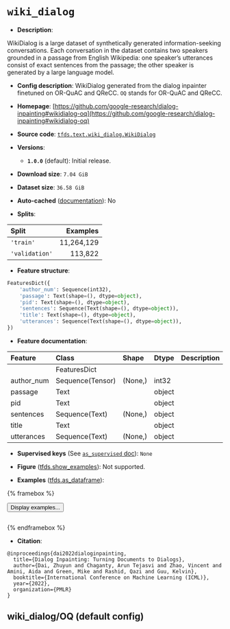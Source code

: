 <div itemscope itemtype="http://schema.org/Dataset">
  <div itemscope itemprop="includedInDataCatalog" itemtype="http://schema.org/DataCatalog">
    <meta itemprop="name" content="TensorFlow Datasets" />
  </div>
  <meta itemprop="name" content="wiki_dialog" />
  <meta itemprop="description" content="WikiDialog is a large dataset of synthetically generated information-seeking&#10;conversations. Each conversation in the dataset contains two speakers grounded&#10;in a passage from English Wikipedia: one speaker’s utterances consist of exact&#10;sentences from the passage; the other speaker is generated by a large language&#10;model.&#10;&#10;To use this dataset:&#10;&#10;```python&#10;import tensorflow_datasets as tfds&#10;&#10;ds = tfds.load(&#x27;wiki_dialog&#x27;, split=&#x27;train&#x27;)&#10;for ex in ds.take(4):&#10;  print(ex)&#10;```&#10;&#10;See [the guide](https://www.tensorflow.org/datasets/overview) for more&#10;informations on [tensorflow_datasets](https://www.tensorflow.org/datasets).&#10;&#10;" />
  <meta itemprop="url" content="https://www.tensorflow.org/datasets/catalog/wiki_dialog" />
  <meta itemprop="sameAs" content="https://github.com/google-research/dialog-inpainting#wikidialog-oq" />
  <meta itemprop="citation" content="@inproceedings{dai2022dialoginpainting,&#10;  title={Dialog Inpainting: Turning Documents to Dialogs},&#10;  author={Dai, Zhuyun and Chaganty, Arun Tejasvi and Zhao, Vincent and Amini, Aida and Green, Mike and Rashid, Qazi and Guu, Kelvin},&#10;  booktitle={International Conference on Machine Learning (ICML)},&#10;  year={2022},&#10;  organization={PMLR}&#10;}" />
</div>

# `wiki_dialog`


*   **Description**:

WikiDialog is a large dataset of synthetically generated information-seeking
conversations. Each conversation in the dataset contains two speakers grounded
in a passage from English Wikipedia: one speaker’s utterances consist of exact
sentences from the passage; the other speaker is generated by a large language
model.

*   **Config description**: WikiDialog generated from the dialog inpainter
    finetuned on OR-QuAC and QReCC. `OQ` stands for OR-QuAC and QReCC.

*   **Homepage**:
    [https://github.com/google-research/dialog-inpainting#wikidialog-oq](https://github.com/google-research/dialog-inpainting#wikidialog-oq)

*   **Source code**:
    [`tfds.text.wiki_dialog.WikiDialog`](https://github.com/tensorflow/datasets/tree/master/tensorflow_datasets/text/wiki_dialog/wiki_dialog.py)

*   **Versions**:

    *   **`1.0.0`** (default): Initial release.

*   **Download size**: `7.04 GiB`

*   **Dataset size**: `36.58 GiB`

*   **Auto-cached**
    ([documentation](https://www.tensorflow.org/datasets/performances#auto-caching)):
    No

*   **Splits**:

Split          | Examples
:------------- | ---------:
`'train'`      | 11,264,129
`'validation'` | 113,822

*   **Feature structure**:

```python
FeaturesDict({
    'author_num': Sequence(int32),
    'passage': Text(shape=(), dtype=object),
    'pid': Text(shape=(), dtype=object),
    'sentences': Sequence(Text(shape=(), dtype=object)),
    'title': Text(shape=(), dtype=object),
    'utterances': Sequence(Text(shape=(), dtype=object)),
})
```

*   **Feature documentation**:

Feature    | Class            | Shape   | Dtype  | Description
:--------- | :--------------- | :------ | :----- | :----------
           | FeaturesDict     |         |        |
author_num | Sequence(Tensor) | (None,) | int32  |
passage    | Text             |         | object |
pid        | Text             |         | object |
sentences  | Sequence(Text)   | (None,) | object |
title      | Text             |         | object |
utterances | Sequence(Text)   | (None,) | object |

*   **Supervised keys** (See
    [`as_supervised` doc](https://www.tensorflow.org/datasets/api_docs/python/tfds/load#args)):
    `None`

*   **Figure**
    ([tfds.show_examples](https://www.tensorflow.org/datasets/api_docs/python/tfds/visualization/show_examples)):
    Not supported.

*   **Examples**
    ([tfds.as_dataframe](https://www.tensorflow.org/datasets/api_docs/python/tfds/as_dataframe)):

<!-- mdformat off(HTML should not be auto-formatted) -->

{% framebox %}

<button id="displaydataframe">Display examples...</button>
<div id="dataframecontent" style="overflow-x:auto"></div>
<script>
const url = "https://storage.googleapis.com/tfds-data/visualization/dataframe/wiki_dialog-OQ-1.0.0.html";
const dataButton = document.getElementById('displaydataframe');
dataButton.addEventListener('click', async () => {
  // Disable the button after clicking (dataframe loaded only once).
  dataButton.disabled = true;

  const contentPane = document.getElementById('dataframecontent');
  try {
    const response = await fetch(url);
    // Error response codes don't throw an error, so force an error to show
    // the error message.
    if (!response.ok) throw Error(response.statusText);

    const data = await response.text();
    contentPane.innerHTML = data;
  } catch (e) {
    contentPane.innerHTML =
        'Error loading examples. If the error persist, please open '
        + 'a new issue.';
  }
});
</script>

{% endframebox %}

<!-- mdformat on -->

*   **Citation**:

```
@inproceedings{dai2022dialoginpainting,
  title={Dialog Inpainting: Turning Documents to Dialogs},
  author={Dai, Zhuyun and Chaganty, Arun Tejasvi and Zhao, Vincent and Amini, Aida and Green, Mike and Rashid, Qazi and Guu, Kelvin},
  booktitle={International Conference on Machine Learning (ICML)},
  year={2022},
  organization={PMLR}
}
```


## wiki_dialog/OQ (default config)
